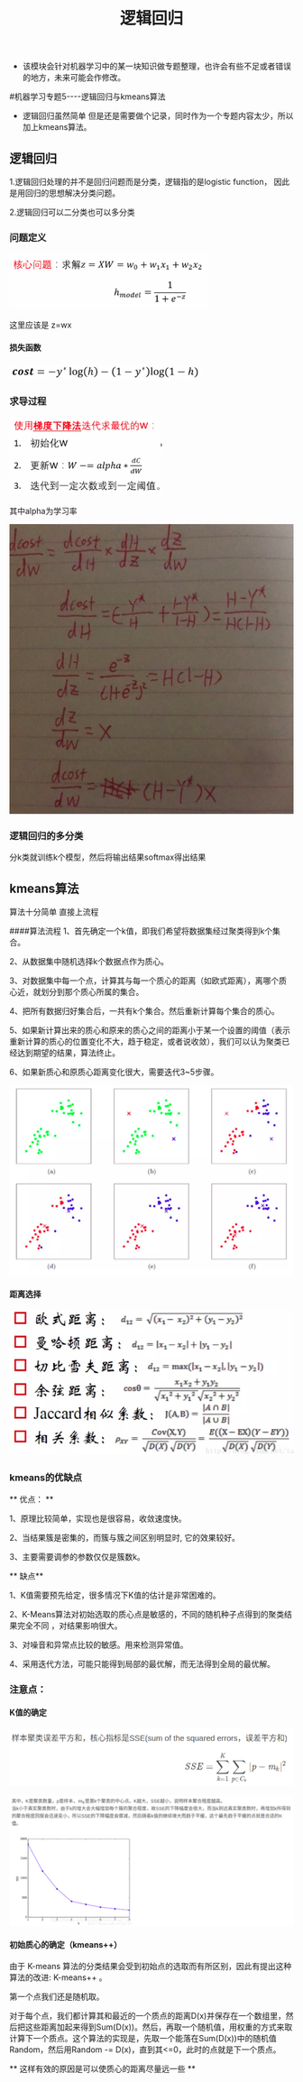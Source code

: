 ﻿---
layout: post
title:  "逻辑回归"
data: 星期二, 10. 三月 2020 04:56下午 
categories: 机器学习
tags: 专题
---
* 该模块会针对机器学习中的某一块知识做专题整理，也许会有些不足或者错误的地方，未来可能会作修改。

#机器学习专题5----逻辑回归与kmeans算法

* 逻辑回归虽然简单 但是还是需要做个记录，同时作为一个专题内容太少，所以加上kmeans算法。

## 逻辑回归

1.逻辑回归处理的并不是回归问题而是分类，逻辑指的是logistic function，
因此是用回归的思想解决分类问题。

2.逻辑回归可以二分类也可以多分类

### 问题定义

![](imgs/20200310-170721.png)

这里应该是 z=wx
#### 损失函数
![](imgs/20200310-170737.png)


### 求导过程

![](imgs/20200310-171049.png)

其中alpha为学习率

![](imgs/20200310-183603.png)

### 逻辑回归的多分类

分k类就训练k个模型，然后将输出结果softmax得出结果


## kmeans算法
 


算法十分简单 直接上流程

####算法流程
1、首先确定一个k值，即我们希望将数据集经过聚类得到k个集合。

2、从数据集中随机选择k个数据点作为质心。

3、对数据集中每一个点，计算其与每一个质心的距离（如欧式距离），离哪个质心近，就划分到那个质心所属的集合。

4、把所有数据归好集合后，一共有k个集合。然后重新计算每个集合的质心。

5、如果新计算出来的质心和原来的质心之间的距离小于某一个设置的阈值（表示重新计算的质心的位置变化不大，趋于稳定，或者说收敛），我们可以认为聚类已经达到期望的结果，算法终止。

6、如果新质心和原质心距离变化很大，需要迭代3~5步骤。

![](imgs/20200310-184507.png)

#### 距离选择

![](imgs/20200310-184540.png)

### kmeans的优缺点

** 优点： **

1、原理比较简单，实现也是很容易，收敛速度快。

2、当结果簇是密集的，而簇与簇之间区别明显时, 它的效果较好。

3、主要需要调参的参数仅仅是簇数k。

** 缺点** 

1、K值需要预先给定，很多情况下K值的估计是非常困难的。

2、K-Means算法对初始选取的质心点是敏感的，不同的随机种子点得到的聚类结果完全不同 ，对结果影响很大。

3、对噪音和异常点比较的敏感。用来检测异常值。

4、采用迭代方法，可能只能得到局部的最优解，而无法得到全局的最优解。

### 注意点：

#### K值的确定

>
![](imgs/20200310-185747.png)
>
![](imgs/20200310-185804.png)

#### 初始质心的确定（kmeans++）
由于 K-means 算法的分类结果会受到初始点的选取而有所区别，因此有提出这种算法的改进: K-means++ 。

第一个点我们还是随机取。

对于每个点，我们都计算其和最近的一个质点的距离D(x)并保存在一个数组里，然后把这些距离加起来得到Sum(D(x))。然后，再取一个随机值，用权重的方式来取计算下一个质点。这个算法的实现是，先取一个能落在Sum(D(x))中的随机值Random，然后用Random -= D(x)，直到其<=0，此时的点就是下一个质点。


** 这样有效的原因是可以使质心的距离尽量远一些 **
